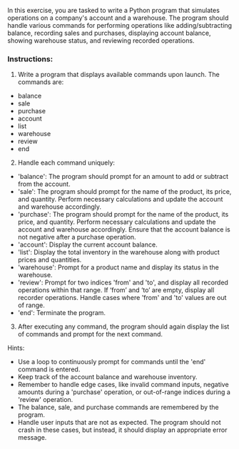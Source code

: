 In this exercise, you are tasked to write a Python program that simulates operations on a company's account and a warehouse. The program should handle various commands for performing operations like adding/subtracting balance, recording sales and purchases, displaying account balance, showing warehouse status, and reviewing recorded operations.

### Instructions:

1. Write a program that displays available commands upon launch. The commands are: 
  - balance
  - sale
  - purchase
  - account
  - list
  - warehouse
  - review
  - end

2. Handle each command uniquely:
  - 'balance': The program should prompt for an amount to add or subtract from the account.
  - 'sale': The program should prompt for the name of the product, its price, and quantity. Perform necessary calculations and update the account and warehouse accordingly.
  - 'purchase': The program should prompt for the name of the product, its price, and quantity. Perform necessary calculations and update the account and warehouse accordingly. Ensure that the account balance is not negative after a purchase operation.
  - 'account': Display the current account balance.
  - 'list': Display the total inventory in the warehouse along with product prices and quantities.
  - 'warehouse': Prompt for a product name and display its status in the warehouse.
  - 'review': Prompt for two indices 'from' and 'to', and display all recorded operations within that range. If ‘from’ and ‘to’ are empty, display all recorder operations. Handle cases where 'from' and 'to' values are out of range.
  - 'end': Terminate the program.

3. After executing any command, the program should again display the list of commands and prompt for the next command.

Hints:

- Use a loop to continuously prompt for commands until the 'end' command is entered.
- Keep track of the account balance and warehouse inventory.
- Remember to handle edge cases, like invalid command inputs, negative amounts during a 'purchase' operation, or out-of-range indices during a 'review' operation.
- The balance, sale, and purchase commands are remembered by the program.
- Handle user inputs that are not as expected. The program should not crash in these cases, but instead, it should display an appropriate error message.